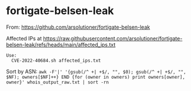 # fortigate-belsen-leak

From: https://github.com/arsolutioner/fortigate-belsen-leak

Affected IPs at https://raw.githubusercontent.com/arsolutioner/fortigate-belsen-leak/refs/heads/main/affected_ips.txt
```
Use:
  CVE-2022-40684.sh affected_ips.txt
```

Sort by ASN: `awk -F'|' '{gsub(/^ +| +$/, "", $0); gsub(/^ +| +$/, "", $NF); owners[$NF]++} END {for (owner in owners) print owners[owner], owner}' whois_output_raw.txt | sort -rn`
